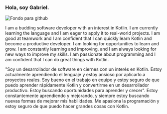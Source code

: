### Hola, soy Gabriel. 



![Fondo para github](https://github.com/GColina/GColina/assets/121101574/d0e62b10-757a-4611-88a8-2f7f456ff1e7)


I am a budding software developer with an interest in Kotlin. I am currently learning the language and I am eager to apply it to real-world projects. I am good at teamwork and I am confident that I can quickly learn Kotlin and become a productive developer. I am looking for opportunities to learn and grow.
I am constantly learning and improving, and I am always looking for new ways to improve my skills. I am passionate about programming and I am confident that I can do great things with Kotlin.


"Soy un desarrollador de software en ciernes con un interés en Kotlin. Estoy actualmente aprendiendo el lenguaje y estoy ansioso por aplicarlo a proyectos reales. Soy bueno en el trabajo en equipo y estoy seguro de que puedo aprender rápidamente Kotlin y convertirme en un desarrollador productivo. Estoy buscando oportunidades para aprender y crecer".
Estoy constantemente aprendiendo y mejorando, y siempre estoy buscando nuevas formas de mejorar mis habilidades. Me apasiona la programación y estoy seguro de que puedo hacer grandes cosas con Kotlin.
